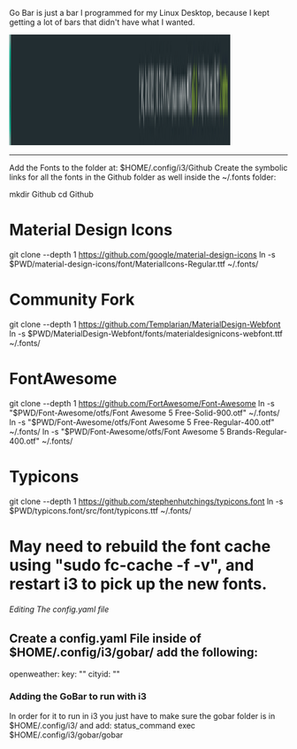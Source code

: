 Go Bar is just a bar I programmed for my Linux Desktop, because I kept getting a lot of bars that didn't have what I wanted.

<img src="./bar.png" alt="Go Bar" width="400" height="200" />

--------
Add the Fonts to the folder at: $HOME/.config/i3/Github
Create the symbolic links for all the fonts in the Github folder as well inside the ~/.fonts folder:


mkdir Github
cd Github

# Material Design Icons
git clone --depth 1 https://github.com/google/material-design-icons
ln -s $PWD/material-design-icons/font/MaterialIcons-Regular.ttf ~/.fonts/

# Community Fork
git clone --depth 1 https://github.com/Templarian/MaterialDesign-Webfont
ln -s $PWD/MaterialDesign-Webfont/fonts/materialdesignicons-webfont.ttf ~/.fonts/

# FontAwesome
git clone --depth 1 https://github.com/FortAwesome/Font-Awesome
ln -s "$PWD/Font-Awesome/otfs/Font Awesome 5 Free-Solid-900.otf" ~/.fonts/
ln -s "$PWD/Font-Awesome/otfs/Font Awesome 5 Free-Regular-400.otf" ~/.fonts/
ln -s "$PWD/Font-Awesome/otfs/Font Awesome 5 Brands-Regular-400.otf" ~/.fonts/

# Typicons
git clone --depth 1 https://github.com/stephenhutchings/typicons.font
ln -s $PWD/typicons.font/src/font/typicons.ttf ~/.fonts/

# May need to rebuild the font cache using "sudo fc-cache -f -v", and restart i3 to pick up the new fonts.



###### Editing The config.yaml file #######
Create a config.yaml File inside of $HOME/.config/i3/gobar/
add the following:
---
  openweather:
  	key: ""
	cityid: ""

### Adding the GoBar to run with i3 ###
In order for it to run in i3 you just have to make sure the gobar folder is in $HOME/.config/i3/
and add:
status_command exec $HOME/.config/i3/gobar/gobar
